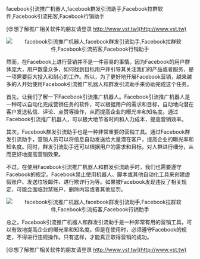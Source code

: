 facebook引流推广机器人,facebook群发引流助手,Facebook拉群软件,Facebook引流拓客,Facebook行销助手

[😍想了解推广相关软件的朋友请登录 http://www.vst.tw](http://www.vst.tw)

 <center><img src="https://vst.tw/MP4/tuiguang/png/6.png" alt="facebook引流推广机器人,facebook群发引流助手,Facebook拉群软件,Facebook引流拓客,Facebook行销助手"></center>

然而，在Facebook上进行营销并不是一件容易的事情。因为Facebook的用户群体庞大，用户数量众多，如何找到目标用户并引导其关注我们的产品或者服务，是一项需要巨大投入和耐心的工作。所以，为了更好地开展Facebook营销，越来越多的人开始使用Facebook引流推广机器人和群发引流助手来协助完成这个任务。

首先，让我们了解一下Facebook引流推广机器人。Facebook引流推广机器人是一种可以自动化完成营销任务的软件，可以根据用户的需求和目标，自动地向潜在客户发送私信、评论、点赞等操作，从而提高企业的曝光率和知名度。通过Facebook引流推广机器人，可以极大地节省时间和人力成本，提高营销效率。

其次，Facebook群发引流助手也是一种非常重要的营销工具。通过Facebook群发引流助手，营销人员可以将信息自动发送给大量潜在客户，提高企业的曝光率和知名度。同时，群发引流助手还可以根据用户的需求和目标，对人群进行细分，从而更好地提高营销效果。

不过，在使用Facebook引流推广机器人和群发引流助手时，我们也需要遵守Facebook的规定。Facebook禁止使用机器人、脚本或其他自动化工具来创建虚假账户、发送垃圾邮件、进行欺诈行为等。如果被Facebook发现违反了相关规定，可能会面临封禁账户、删除内容或者其他惩罚。

 <center><img src="https://vst.tw/MP4/tuiguang/png/7.png" alt="facebook引流推广机器人,facebook群发引流助手,Facebook拉群软件,Facebook引流拓客,Facebook行销助手"></center>

总之，Facebook引流推广机器人和群发引流助手是一种非常有用的营销工具，可以有效地提高企业的曝光率和知名度。但是在使用时，必须遵守Facebook的规定，不得进行违规操作。只有这样，才能真正取得营销的成功。

[😍想了解推广相关软件的朋友请登录 http://www.vst.tw](http://www.vst.tw)



